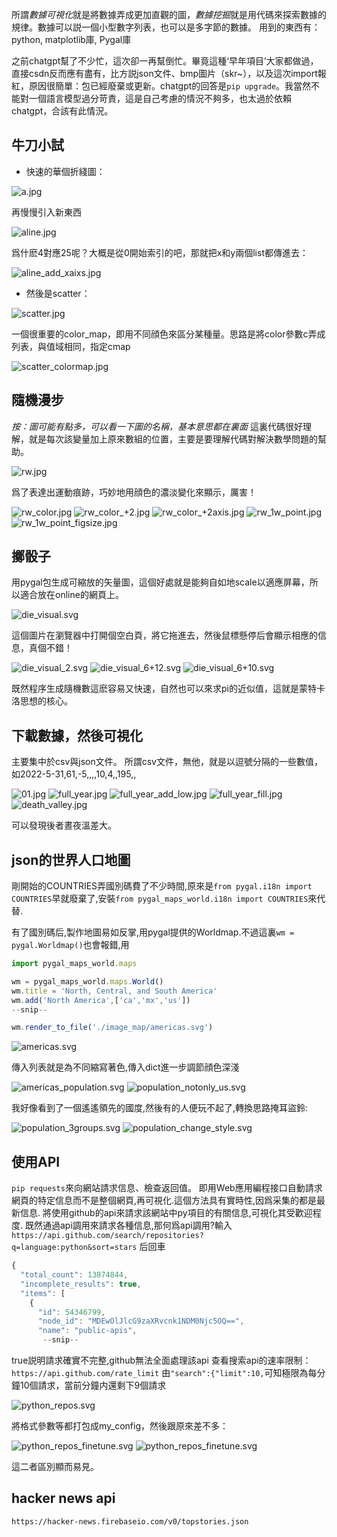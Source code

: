 所謂*數據可視化*就是將數據弄成更加直觀的圖，*數據挖掘*就是用代碼來探索數據的規律。數據可以説一個小型數字列表，也可以是多字節的數據。
用到的東西有：python, matplotlib庫, Pygal庫

之前chatgpt幫了不少忙，這次卻一再幫倒忙。畢竟這種‘早年項目’大家都做過，直接csdn反而應有盡有，比方説json文件、bmp圖片（skr~），以及這次import報紅，原因很簡單：包已經廢棄或更新。chatgpt的回答是`pip upgrade`。我當然不能對一個語言模型過分苛責，這是自己考慮的情況不夠多，也太過於依賴chatgpt，合該有此情況。

## 牛刀小試
* 快速的華個折綫圖：

![a.jpg](image_rw/a.jpg)

再慢慢引入新東西

![aline.jpg](image_rw%2Faline.jpg)

爲什麽4對應25呢？大概是從0開始索引的吧，那就把x和y兩個list都傳進去：

![aline_add_xaixs.jpg](image_rw%2Faline_add_xaixs.jpg)


* 然後是scatter：

![scatter.jpg](image_rw%2Fscatter.jpg)

一個很重要的color_map，即用不同顔色來區分某種量。思路是將color參數c弄成列表，與值域相同，指定cmap

![scatter_colormap.jpg](image_rw%2Fscatter_colormap.jpg)

## 隨機漫步
*按：圖可能有點多，可以看一下圖的名稱，基本意思都在裏面*
這裏代碼很好理解，就是每次該變量加上原來數組的位置，主要是要理解代碼對解決數學問題的幫助。

![rw.jpg](image_rw%2Frw.jpg)

爲了表達出運動痕跡，巧妙地用顔色的濃淡變化來顯示，厲害！

![rw_color.jpg](image_rw%2Frw_color.jpg)
![rw_color_+2.jpg](image_rw%2Frw_color_%2B2.jpg)
![rw_color_+2axis.jpg](image_rw%2Frw_color_%2B2axis.jpg)
![rw_1w_point.jpg](image_rw%2Frw_1w_point.jpg)
![rw_1w_point_figsize.jpg](image_rw%2Frw_1w_point_figsize.jpg)

## 擲骰子
用pygal包生成可縮放的矢量圖，這個好處就是能夠自如地scale以適應屏幕，所以適合放在online的網頁上。

![die_visual.svg](image_die%2Fdie_visual.svg)

這個圖片在瀏覽器中打開個空白頁，將它拖進去，然後鼠標懸停后會顯示相應的信息，真個不錯！

![die_visual_2.svg](image_die%2Fdie_visual_2.svg)
![die_visual_6+12.svg](image_die%2Fdie_visual_6%2B12.svg)
![die_visual_6+10.svg](image_die%2Fdie_visual_6%2B10.svg)

既然程序生成隨機數這麽容易又快速，自然也可以來求pi的近似值，這就是蒙特卡洛思想的核心。

## 下載數據，然後可視化
主要集中於csv與json文件。
所謂csv文件，無他，就是以逗號分隔的一些數值，如2022-5-31,61,-5,,,,10,4,,195,,

![01.jpg](image_tempreture%2F01.jpg)
![full_year.jpg](image_tempreture%2Ffull_year.jpg)
![full_year_add_low.jpg](image_tempreture%2Ffull_year_add_low.jpg)
![full_year_fill.jpg](image_tempreture%2Ffull_year_fill.jpg)
![death_valley.jpg](image_tempreture%2Fdeath_valley.jpg)

可以發現後者晝夜溫差大。

## json的世界人口地圖
剛開始的COUNTRIES弄國別碼費了不少時間,原來是`from pygal.i18n import COUNTRIES`早就廢棄了,安裝`from pygal_maps_world.i18n import COUNTRIES`來代替.

有了國別碼后,製作地圖易如反掌,用pygal提供的Worldmap.不過這裏`wm = pygal.Worldmap()`也會報錯,用
```javascript
import pygal_maps_world.maps

wm = pygal_maps_world.maps.World()
wm.title = 'North, Central, and South America'
wm.add('North America',['ca','mx','us'])
--snip--

wm.render_to_file('./image_map/americas.svg')
```

![americas.svg](image_map%2Famericas.svg)

傳入列表就是為不同縮寫著色,傳入dict進一步調節顔色深淺

![americas_population.svg](image_map%2Famericas_population.svg)
![population_notonly_us.svg](image_map%2Fpopulation_notonly_us.svg)

我好像看到了一個遙遙領先的國度,然後有的人便玩不起了,轉換思路掩耳盜鈴:

![population_3groups.svg](image_map%2Fpopulation_3groups.svg)
![population_change_style.svg](image_map%2Fpopulation_change_style.svg)

## 使用API
`pip requests`來向網站請求信息、檢查返回值。
即用Web應用編程接口自動請求網頁的特定信息而不是整個網頁,再可視化.這個方法具有實時性,因爲采集的都是最新信息.
將使用github的api來請求該網站中py項目的有關信息,可視化其受歡迎程度.
既然通過api調用來請求各種信息,那何爲api調用?輸入
`https://api.github.com/search/repositories?q=language:python&sort=stars`
后回車
```javascript
{
  "total_count": 13874844,
  "incomplete_results": true,
  "items": [
    {
      "id": 54346799,
      "node_id": "MDEwOlJlcG9zaXRvcnk1NDM0Njc5OQ==",
      "name": "public-apis",
       --snip--
```
true説明請求確實不完整,github無法全面處理該api
查看搜索api的速率限制：
`https://api.github.com/rate_limit`
由`"search":{"limit":10,`可知極限為每分鐘10個請求，當前分鐘内還剩下9個請求

![python_repos.svg](image_map%2Fpython_repos.svg)

將格式參數等都打包成my_config，然後跟原來差不多：

![python_repos_finetune.svg](image_map%2Fpython_repos_finetune1.svg)
![python_repos_finetune.svg](image_map%2Fpython_repos_finetune2.svg)

這二者區別顯而易見。

## hacker news api
`https://hacker-news.firebaseio.com/v0/topstories.json`
